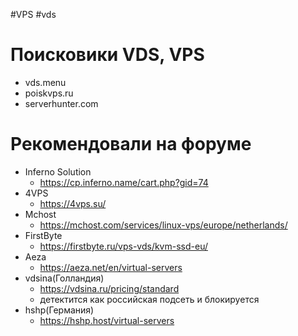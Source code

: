 #VPS #vds
# Поисковики VDS, VPS
- vds.menu
- poiskvps.ru
- serverhunter.com

# Рекомендовали на форуме
- Inferno Solution
	- https://cp.inferno.name/cart.php?gid=74
- 4VPS
	- https://4vps.su/
- Mchost
	- https://mchost.com/services/linux-vps/europe/netherlands/
- FirstByte
	- https://firstbyte.ru/vps-vds/kvm-ssd-eu/
- Aeza
	- https://aeza.net/en/virtual-servers
- vdsina(Голландия)
	- https://vdsina.ru/pricing/standard
	- детектится как российская подсеть и блокируется
- hshp(Германия)
	- https://hshp.host/virtual-servers